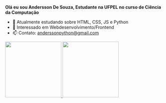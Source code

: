 <strong>Olá eu sou Andersson De Souza, Estudante na UFPEL no curso de Ciência da Computação</strong>
- 🌱 Atualmente estudando sobre HTML, CSS, JS e Python
- 💞️ Interessado em Webdesenvolvimento/Frontend
- 📫 Contato: anderssonpython@gmail.com

 <a href="https://github.com/anderssonslv">
  <img height="180em" src="https://github-readme-stats.vercel.app/api?username=anderssonslv&show_icons=true&theme=dracula&include_all_commits=true&count_private=true"/>
  <img height="180em" src="https://github-readme-stats.vercel.app/api/top-langs/?username=anderssonslv&layout=compact&langs_count=7&theme=dracula"/>
</div>
